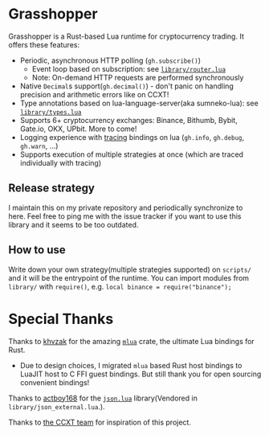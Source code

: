 # Grasshopper

Grasshopper is a Rust-based Lua runtime for cryptocurrency trading. It offers these features:

- Periodic, asynchronous HTTP polling (`gh.subscribe()`)
    - Event loop based on subscription: see [`library/router.lua`](https://github.com/cr0sh/grasshopper-public/blob/master/library/router.lua)
    - Note: On-demand HTTP requests are performed synchronously
- Native `Decimal`s support(`gh.decimal()`) - don't panic on handling precision and arithmetic errors like on CCXT!
- Type annotations based on lua-language-server(aka sumneko-lua): see [`library/types.lua`](https://github.com/cr0sh/grasshopper-public/blob/master/library/types.lua)
- Supports 6+ cryptocurrency exchanges: Binance, Bithumb, Bybit, Gate.io, OKX, UPbit. More to come!
- Logging experience with [tracing](https://crates.io/crates/tracing) bindings on lua (`gh.info`, `gh.debug`, `gh.warn`, ...)
- Supports execution of multiple strategies at once (which are traced individually with tracing)

## Release strategy

I maintain this on my private repository and periodically synchronize to here. Feel free to ping me with the issue tracker if you want to use this library and it seems to be too outdated.

## How to use

Write down your own strategy(multiple strategies supported) on `scripts/` and it will be the entrypoint of the runtime. You can import modules from `library/` with `require()`, e.g. `local binance = require("binance");`

# Special Thanks

Thanks to [khvzak](https://github.com/khvzak) for the amazing [`mlua`](https://github.com/khvzak/mlua) crate, the ultimate Lua bindings for Rust.
  - Due to design choices, I migrated `mlua` based Rust host bindings to LuaJIT
    host to C FFI guest bindings. But still thank you for open sourcing
    convenient bindings!

Thanks to [actboy168](https://github.com/actboy168) for the [`json.lua`](https://github.com/actboy168/json.lua)
library(Vendored in `library/json_external.lua`.).

Thanks to [the CCXT team](https://github.com/ccxt) for inspiration of this project.
